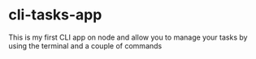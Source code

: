 # cli-tasks-app
This is my first CLI app on node and allow you to manage your tasks by using the terminal and a couple of commands

